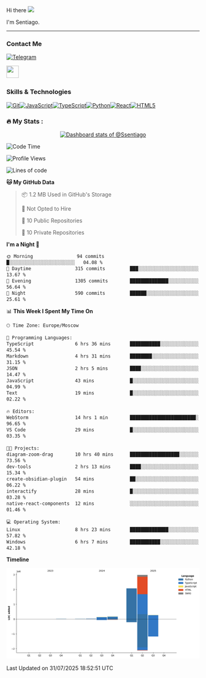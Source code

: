Hi there ![](https://user-images.githubusercontent.com/18350557/176309783-0785949b-9127-417c-8b55-ab5a4333674e.gif)

I'm Sentiago. 

---


### Contact Me
<p align="left"><a href="https://t.me/sentiago" target="_blank" rel="noreferrer"><img src="https://img.shields.io/badge/-Telegram-2CA5E0?style=flat&logo=telegram&logoColor=white" alt="Telegram" width="100"/></a></p>

<p align="left"> <a href="https://discord.com/users/ssentiago" target="_blank" rel="noreferrer"> <picture> <source media="(prefers-color-scheme: dark)" srcset="https://raw.githubusercontent.com/danielcranney/readme-generator/main/public/icons/socials/discord-dark.svg" /> <source media="(prefers-color-scheme: light)" srcset="https://raw.githubusercontent.com/danielcranney/readme-generator/main/public/icons/socials/discord.svg" /> <img src="https://raw.githubusercontent.com/danielcranney/readme-generator/main/public/icons/socials/discord.svg" width="32" height="32" /> </picture> </a></p>

### Skills & Technologies
<p align="left">
<a href="https://git-scm.com/" target="_blank" rel="noreferrer"><img src="https://raw.githubusercontent.com/danielcranney/readme-generator/main/public/icons/skills/git-colored.svg" width="36" height="36" alt="Git" /></a><a href="https://developer.mozilla.org/en-US/docs/Web/JavaScript" target="_blank" rel="noreferrer"><img src="https://raw.githubusercontent.com/danielcranney/readme-generator/main/public/icons/skills/javascript-colored.svg" width="36" height="36" alt="JavaScript" /></a><a href="https://www.typescriptlang.org/" target="_blank" rel="noreferrer"><img src="https://raw.githubusercontent.com/danielcranney/readme-generator/main/public/icons/skills/typescript-colored.svg" width="36" height="36" alt="TypeScript" /></a><a href="https://www.python.org/" target="_blank" rel="noreferrer"><img src="https://raw.githubusercontent.com/danielcranney/readme-generator/main/public/icons/skills/python-colored.svg" width="36" height="36" alt="Python" /></a><a href="https://reactjs.org/" target="_blank" rel="noreferrer"><img src="https://raw.githubusercontent.com/danielcranney/readme-generator/main/public/icons/skills/react-colored.svg" width="36" height="36" alt="React" /></a><a href="https://developer.mozilla.org/en-US/docs/Glossary/HTML5" target="_blank" rel="noreferrer"><img src="https://raw.githubusercontent.com/danielcranney/readme-generator/main/public/icons/skills/html5-colored.svg" width="36" height="36" alt="HTML5" /></a>
</p> 


### :fire: My Stats :
<a href="https://next.ossinsight.io/widgets/official/compose-user-dashboard-stats?user_id=76674116" target="_blank" style="display: block" align="center">
  <picture>
    <source media="(prefers-color-scheme: dark)" srcset="https://next.ossinsight.io/widgets/official/compose-user-dashboard-stats/thumbnail.png?user_id=76674116&image_size=auto&color_scheme=dark" width="771" height="auto">
    <img alt="Dashboard stats of @Ssentiago" src="https://next.ossinsight.io/widgets/official/compose-user-dashboard-stats/thumbnail.png?user_id=76674116&image_size=auto&color_scheme=light" width="771" height="auto">
  </picture>
</a>

<!--START_SECTION:waka-->
![Code Time](http://img.shields.io/badge/Code%20Time-1%2C707%20hrs%205%20mins-blue)

![Profile Views](http://img.shields.io/badge/Profile%20Views-1-blue)

![Lines of code](https://img.shields.io/badge/From%20Hello%20World%20I%27ve%20Written-5.6%20million%20lines%20of%20code-blue)

**🐱 My GitHub Data** 

> 📦 1.2 MB Used in GitHub's Storage 
 > 
> 🚫 Not Opted to Hire
 > 
> 📜 10 Public Repositories 
 > 
> 🔑 10 Private Repositories 
 > 
**I'm a Night 🦉** 

```text
🌞 Morning                94 commits          █░░░░░░░░░░░░░░░░░░░░░░░░   04.08 % 
🌆 Daytime                315 commits         ███░░░░░░░░░░░░░░░░░░░░░░   13.67 % 
🌃 Evening                1305 commits        ██████████████░░░░░░░░░░░   56.64 % 
🌙 Night                  590 commits         ██████░░░░░░░░░░░░░░░░░░░   25.61 % 
```


📊 **This Week I Spent My Time On** 

```text
🕑︎ Time Zone: Europe/Moscow

💬 Programming Languages: 
TypeScript               6 hrs 36 mins       ███████████░░░░░░░░░░░░░░   45.54 % 
Markdown                 4 hrs 31 mins       ████████░░░░░░░░░░░░░░░░░   31.15 % 
JSON                     2 hrs 5 mins        ████░░░░░░░░░░░░░░░░░░░░░   14.47 % 
JavaScript               43 mins             █░░░░░░░░░░░░░░░░░░░░░░░░   04.99 % 
Text                     19 mins             █░░░░░░░░░░░░░░░░░░░░░░░░   02.22 % 

🔥 Editors: 
WebStorm                 14 hrs 1 min        ████████████████████████░   96.65 % 
VS Code                  29 mins             █░░░░░░░░░░░░░░░░░░░░░░░░   03.35 % 

🐱‍💻 Projects: 
diagram-zoom-drag        10 hrs 40 mins      ██████████████████░░░░░░░   73.56 % 
dev-tools                2 hrs 13 mins       ████░░░░░░░░░░░░░░░░░░░░░   15.34 % 
create-obsidian-plugin   54 mins             ██░░░░░░░░░░░░░░░░░░░░░░░   06.22 % 
interactify              28 mins             █░░░░░░░░░░░░░░░░░░░░░░░░   03.28 % 
native-react-components  12 mins             ░░░░░░░░░░░░░░░░░░░░░░░░░   01.46 % 

💻 Operating System: 
Linux                    8 hrs 23 mins       ██████████████░░░░░░░░░░░   57.82 % 
Windows                  6 hrs 7 mins        ███████████░░░░░░░░░░░░░░   42.18 % 
```

**Timeline**

![Lines of Code chart](https://raw.githubusercontent.com/Ssentiago/Ssentiago/main/assets/bar_graph.png)


 Last Updated on 31/07/2025 18:52:51 UTC
<!--END_SECTION:waka-->


